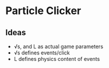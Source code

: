 # Particle Clicker
## Ideas

 * √s, and L as actual game parameters
  * √s defines events/click
  * L defines physics content of events
